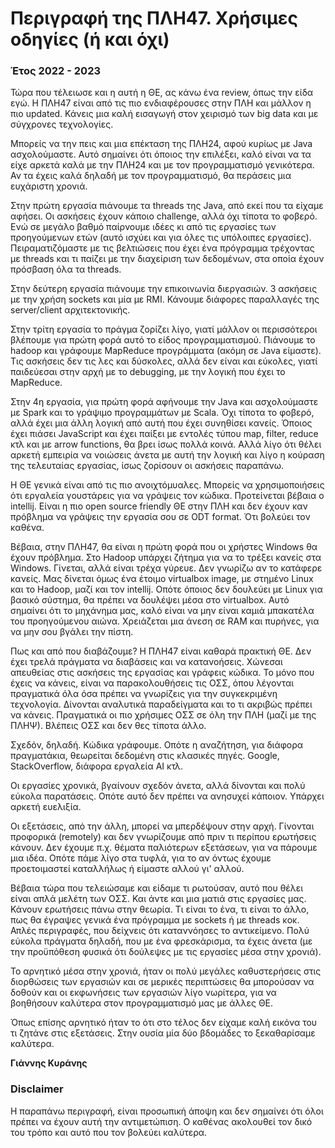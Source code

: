 # Περιγραφή της ΠΛΗ47. Χρήσιμες οδηγίες (ή και όχι)

### Έτος 2022 - 2023

Τώρα που τέλειωσε και η αυτή η ΘΕ, ας κάνω ένα review, όπως την είδα εγώ. H ΠΛΗ47 είναι από τις πιο ενδιαφέρουσες στην ΠΛΗ και 
μάλλον η πιο updated. Κάνεις μια καλή εισαγωγή στον χειρισμό των big data και με σύγχρονες τεχνολογίες.

Μπορείς να την πεις και μια επέκταση της ΠΛΗ24, αφού κυρίως με Java ασχολούμαστε. Αυτό σημαίνει ότι όποιος την επιλέξει, 
καλό είναι να τα είχε αρκετά καλά με την ΠΛΗ24 και με τον προγραμματισμό γενικότερα. Αν τα έχεις καλά δηλαδή με τον
προγραμματισμό, θα περάσεις μια ευχάριστη χρονιά.

Στην πρώτη εργασία πιάνουμε τα threads της Java, από εκεί που τα είχαμε αφήσει. Οι ασκήσεις έχουν κάποιο challenge, 
αλλά όχι τίποτα το φοβερό. Ενώ σε μεγάλο βαθμό παίρνουμε ιδέες κι από τις εργασίες των προηγούμενων ετών (αυτό ισχύει
και για όλες τις υπόλοιπες εργασίες). Πειραματιζόμαστε με τις βελτιώσεις που έχει ένα πρόγραμμα τρέχοντας με threads 
και τι παίζει με την διαχείριση των δεδομένων, στα οποία έχουν πρόσβαση όλα τα threads.

Στην δεύτερη εργασία πιάνουμε την επικοινωνία διεργασιών. 3 ασκήσεις με την χρήση sockets και μία με RMI. Κάνουμε 
διάφορες παραλλαγές της server/client αρχιτεκτονικής.

Στην τρίτη εργασία το πράγμα ζορίζει λίγο, γιατί μάλλον οι περισσότεροι βλέπουμε για πρώτη φορά αυτό το είδος προγραμματισμού. 
Πιάνουμε το hadoop και γράφουμε MapReduce προγράμματα (ακόμη σε Java είμαστε). Τις ασκήσεις δεν τις λες και δύσκολες, 
αλλά δεν είναι και εύκολες, γιατί παιδεύεσαι στην αρχή με το debugging, με την λογική που έχει το MapReduce.

Στην 4η εργασία, για πρώτη φορά αφήνουμε την Java και ασχολούμαστε με Spark και το γράψιμο προγραμμάτων με Scala. Όχι 
τίποτα το φοβερό, αλλά έχει μια άλλη λογική από αυτή που έχει συνηθίσει κανείς. Όποιος έχει πιάσει JavaScript και έχει 
παίξει με εντολές τύπου map, filter, reduce κτλ και με arrow functions, θα βρει ίσως πολλά κοινά. Αλλά λίγο ότι θέλει 
αρκετή εμπειρία να νοιώσεις άνετα με αυτή την λογική και λίγο η κούραση της τελευταίας εργασίας, ίσως ζορίσουν οι ασκήσεις παραπάνω.

Η ΘΕ γενικά είναι από τις πιο ανοιχτόμυαλες. Μπορείς να χρησιμοποιήσεις ότι εργαλεία γουστάρεις για να γράψεις τον κώδικα. 
Προτείνεται βέβαια ο intellij. Είναι η πιο open source friendly ΘΕ στην ΠΛΗ και δεν έχουν καν πρόβλημα να γράψεις την 
εργασία σου σε ODT format. Ότι βολεύει τον καθένα. 

Βέβαια, στην ΠΛΗ47, θα είναι η πρώτη φορά που οι χρήστες Windows θα έχουν πρόβλημα. Στο Hadoop υπάρχει ζήτημα για να το τρέξει 
κανείς στα Windows. Γίνεται, αλλά είναι τρέχα γύρευε. Δεν γνωρίζω αν το κατάφερε κανείς. Μας δίνεται όμως ένα έτοιμο
virtualbox image, με στημένο Linux και το Hadoop, μαζί και τον intellij. Οπότε όποιος δεν δουλεύει με Linux για βασικό 
σύστημα, θα πρέπει να δουλέψει μέσα στο virtualbox. Αυτό σημαίνει ότι το μηχάνημα μας, καλό είναι να μην είναι καμιά
μπακατέλα του προηγούμενου αιώνα. Χρειάζεται μια άνεση σε RAM και πυρήνες, για να μην σου βγάλει την πίστη.

Πως και από που διαβάζουμε? Η ΠΛΗ47 είναι καθαρά πρακτική ΘΕ. Δεν έχει τρελά πράγματα να διαβάσεις και να κατανοήσεις. 
Χώνεσαι απευθείας στις ασκήσεις της εργασίας και γράφεις κώδικα. Το μόνο που έχεις να κάνεις, είναι να παρακολουθήσεις 
τις ΟΣΣ, όπου λέγονται πραγματικά όλα όσα πρέπει να γνωρίζεις για την συγκεκριμένη τεχνολογία. Δίνονται αναλυτικά
παραδείγματα και το τι ακριβώς πρέπει να κάνεις. Πραγματικά οι πιο χρήσιμες ΟΣΣ σε όλη την ΠΛΗ (μαζί με της ΠΛΗΨ). 
Βλέπεις ΟΣΣ και δεν θες τίποτα άλλο.

Σχεδόν, δηλαδή. Κώδικα γράφουμε. Οπότε η αναζήτηση, για διάφορα πραγματάκια, θεωρείται δεδομένη στις κλασικές πηγές.
Google, StackOverflow, διάφορα εργαλεία ΑΙ κτλ. 

Οι εργασίες χρονικά, βγαίνουν σχεδόν άνετα, αλλά δίνονται και πολύ εύκολα παρατάσεις. Οπότε αυτό δεν πρέπει να ανησυχεί
κάποιον. Υπάρχει αρκετή ευελιξία.

Οι εξετάσεις, από την άλλη, μπορεί να μπερδέψουν στην αρχή. Γίνονται προφορικά (remotely) και δεν γνωρίζουμε από πριν
τι περίπου ερωτήσεις κάνουν. Δεν έχουμε π.χ. θέματα παλιότερων εξετάσεων, για να πάρουμε μια ιδέα. Οπότε πάμε λίγο 
στα τυφλά, για το αν όντως έχουμε προετοιμαστεί καταλλήλως ή είμαστε αλλού γι' αλλού. 

Βέβαια τώρα που τελειώσαμε και είδαμε τι ρωτούσαν, αυτό που θέλει είναι απλά μελέτη των ΟΣΣ. Και άντε και μια ματιά 
στις εργασίες μας. Κάνουν ερωτήσεις πάνω στην θεωρία. Τι είναι το ένα, τι είναι το άλλο, πως θα έγραψες γενικά ένα
πρόγραμμα με sockets ή με threads κοκ. Απλές περιγραφές, που δείχνεις ότι καταννόησες το αντικείμενο. Πολύ εύκολα 
πράγματα δηλαδή, που με ένα φρεσκάρισμα, τα έχεις άνετα (με την προϋπόθεση φυσικά ότι δούλεψες με τις εργασίες 
μέσα στην χρονιά).

Το αρνητικό μέσα στην χρονιά, ήταν οι πολύ μεγάλες καθυστερήσεις στις διορθώσεις των εργασιών και σε μερικές 
περιπτώσεις θα μπορούσαν να δοθούν και οι εκφωνήσεις των εργασιών λίγο νωρίτερα, για να βοηθήσουν καλύτερα στον 
προγραμματισμό μας με άλλες ΘΕ.

Όπως επίσης αρνητικό ήταν το ότι στο τέλος δεν είχαμε καλή εικόνα του τι ζητάνε στις εξετάσεις. Στην ουσία μία 
δύο βδομάδες το ξεκαθαρίσαμε καλύτερα.

**Γιάννης Κυράνης**

### Disclaimer

Η παραπάνω περιγραφή, είναι προσωπική άποψη και δεν σημαίνει ότι όλοι πρέπει να έχουν αυτή την αντιμετώπιση. 
Ο καθένας ακολουθεί τον δικό του τρόπο και αυτό που τον βολεύει καλύτερα.

